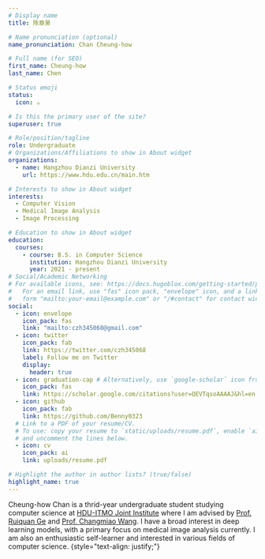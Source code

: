 ```yaml
---
# Display name
title: 陈章昊

# Name pronunciation (optional)
name_pronunciation: Chan Cheung-how

# Full name (for SEO)
first_name: Cheung-how
last_name: Chen

# Status emoji
status:
  icon: ☕️

# Is this the primary user of the site?
superuser: true

# Role/position/tagline
role: Undergraduate
# Organizations/Affiliations to show in About widget
organizations:
  - name: Hangzhou Dianzi University
    url: https://www.hdu.edu.cn/main.htm

# Interests to show in About widget
interests:
  - Computer Vision
  - Medical Image Analysis
  - Image Processing

# Education to show in About widget
education:
  courses:
    - course: B.S. in Computer Science
      institution: Hangzhou Dianzi University
      year: 2021 - present
# Social/Academic Networking
# For available icons, see: https://docs.hugoblox.com/getting-started/page-builder/#icons
#   For an email link, use "fas" icon pack, "envelope" icon, and a link in the
#   form "mailto:your-email@example.com" or "/#contact" for contact widget.
social:
  - icon: envelope
    icon_pack: fas
    link: "mailto:czh345068@gmail.com"
  - icon: twitter
    icon_pack: fab
    link: https://twitter.com/czh345068
    label: Follow me on Twitter
    display:
      header: true
  - icon: graduation-cap # Alternatively, use `google-scholar` icon from `ai` icon pack
    icon_pack: fas
    link: https://scholar.google.com/citations?user=QEVTqsoAAAAJ&hl=en
  - icon: github
    icon_pack: fab
    link: https://github.com/Benny0323
  # Link to a PDF of your resume/CV.
  # To use: copy your resume to `static/uploads/resume.pdf`, enable `ai` icons in `params.yaml`,
  # and uncomment the lines below.
  - icon: cv
    icon_pack: ai
    link: uploads/resume.pdf

# Highlight the author in author lists? (true/false)
highlight_name: true
---
```


Cheung-how Chan is a thrid-year undergraduate student studying computer science at [HDU-ITMO Joint Institute](https://joint.hdu.edu.cn/main.htm) where I am advised by [Prof. Ruiquan Ge](https://faculty.hdu.edu.cn/jsjxy/grq/main.htm) and [Prof. Changmiao Wang](https://www.sribd.cn/teacher/505).
I have a broad interest in deep learning models, with a primary focus on medical image analysis currently.
I am also an enthusiastic self-learner and interested in various fields of computer science.
{style="text-align: justify;"}
